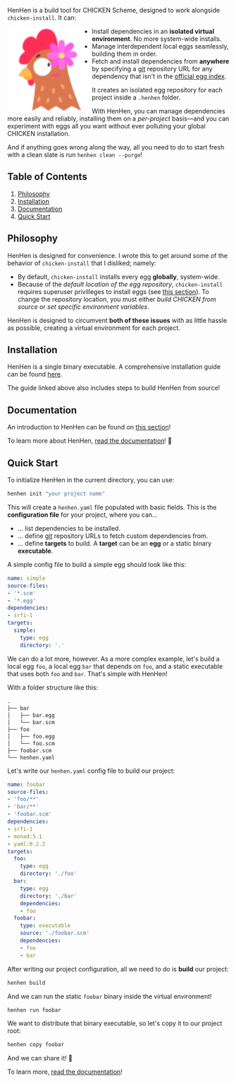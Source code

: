 HenHen is a build tool for CHICKEN Scheme, designed to work alongside `chicken-install`. It can:

<img align="left" width="192" height="192" src="logo.svg" alt="HenHen logo">

- Install dependencies in an **isolated virtual environment**. No more system-wide installs.
- Manage interdependent local eggs seamlessly, building them in order.
- Fetch and install dependencies from **anywhere** by specifying a [git][3] repository URL for any dependency that isn't in the [official egg index][1].

It creates an isolated egg repository for each project inside a `.henhen` folder.

With HenHen, you can manage dependencies more easily and reliably, installing them on a *per-project* basis—and you can experiment with eggs all you want without ever polluting your global CHICKEN installation.

And if anything goes wrong along the way, all you need to do to start fresh with a clean slate is run `henhen clean --purge`!

## Table of Contents

1. [Philosophy](#philosophy)
2. [Installation](#installation)
3. [Documentation](#documentation)
4. [Quick Start](#quick-start)

## Philosophy

HenHen is designed for convenience. I wrote this to get around some of the behavior of `chicken-install` that I disliked; namely:

- By default, `chicken-install` installs every egg **globally**, system-wide.
- Because of the *default location of the egg repository*, `chicken-install` requires superuser privilleges to install eggs (see [this section][2]). To change the repository location, you must either *build CHICKEN from source* or *set specific environment variables*.

HenHen is designed to circumvent **both of these issues** with as little hassle as possible, creating a virtual environment for each project.

## Installation

HenHen is a single binary executable. A comprehensive installation guide can be found [here](./INSTALL.md).

The guide linked above also includes steps to build HenHen from source!

## Documentation

An introduction to HenHen can be found on [this section](#quick-start)!

To learn more about HenHen, [read the documentation](./docs/introduction.md)! 🐔

## Quick Start

To initialize HenHen in the current directory, you can use:

```bash
henhen init "your project name"
```

This will create a `henhen.yaml` file populated with basic fields. This is the **configuration file** for your project, where you can...

- ... list dependencies to be installed.
- ... define [git][3] repository URLs to fetch custom dependencies from.
- ... define **targets** to build. A **target** can be an **egg** or a static binary **executable**.

A simple config file to build a simple egg should look like this:

```yaml
name: simple
source-files:
- '*.scm'
- '*.egg'
dependencies:
- srfi-1
targets:
  simple:
    type: egg
    directory: '.'
```

We can do a lot more, however. As a more complex example, let's build a local egg `foo`, a local egg `bar` that depends on `foo`, and a static executable that uses both `foo` and `bar`. That's simple with HenHen!

With a folder structure like this:

```tree
.
├── bar
│   ├── bar.egg
│   └── bar.scm
├── foo
│   ├── foo.egg
│   └── foo.scm
├── foobar.scm
└── henhen.yaml
```

Let's write our `henhen.yaml` config file to build our project:

```yaml
name: foobar
source-files:
- 'foo/**'
- 'bar/**'
- 'foobar.scm'
dependencies:
- srfi-1
- monad:5.1
- yaml:0.2.2
targets:
  foo:
    type: egg
    directory: './foo'
  bar:
    type: egg
    directory: './bar'
    dependencies:
    - foo
  foobar:
    type: executable
    source: './foobar.scm'
    dependencies:
    - foo
    - bar
```

After writing our project configuration, all we need to do is **build** our project:

```bash
henhen build
```

And we can run the static `foobar` binary inside the virtual environment!

```bash
henhen run foobar
```

We want to distribute that binary executable, so let's copy it to our project root:

```bash
henhen copy foobar
```

And we can share it! 🐔

To learn more, [read the documentation](./docs/introduction.md)!

[1]: http://wiki.call-cc.org/releasing-your-egg#publishing-your-egg
[2]: http://wiki.call-cc.org/man/5/Extension%20tools#security
[3]: https://git-scm.com/
